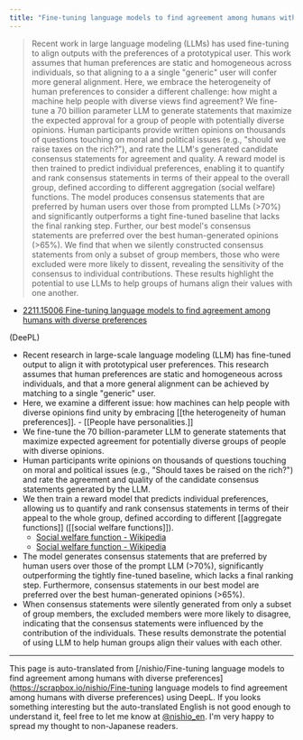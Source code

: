 ```yaml
---
title: "Fine-tuning language models to find agreement among humans with diverse preferences"
---
```


> Recent work in large language modeling (LLMs) has used fine-tuning to align outputs with the preferences of a prototypical user. This work assumes that human preferences are static and homogeneous across individuals, so that aligning to a a single "generic" user will confer more general alignment. Here, we embrace the heterogeneity of human preferences to consider a different challenge: how might a machine help people with diverse views find agreement? We fine-tune a 70 billion parameter LLM to generate statements that maximize the expected approval for a group of people with potentially diverse opinions. Human participants provide written opinions on thousands of questions touching on moral and political issues (e.g., "should we raise taxes on the rich?"), and rate the LLM's generated candidate consensus statements for agreement and quality. A reward model is then trained to predict individual preferences, enabling it to quantify and rank consensus statements in terms of their appeal to the overall group, defined according to different aggregation (social welfare) functions. The model produces consensus statements that are preferred by human users over those from prompted LLMs (>70%) and significantly outperforms a tight fine-tuned baseline that lacks the final ranking step. Further, our best model's consensus statements are preferred over the best human-generated opinions (>65%). We find that when we silently constructed consensus statements from only a subset of group members, those who were excluded were more likely to dissent, revealing the sensitivity of the consensus to individual contributions. These results highlight the potential to use LLMs to help groups of humans align their values with one another.
- [2211.15006 Fine-tuning language models to find agreement among humans with diverse preferences](https://arxiv.org/abs/2211.15006)

(DeePL)
- Recent research in large-scale language modeling (LLM) has fine-tuned output to align it with prototypical user preferences. This research assumes that human preferences are static and homogeneous across individuals, and that a more general alignment can be achieved by matching to a single "generic" user.
- Here, we examine a different issue: how machines can help people with diverse opinions find unity by embracing [[the heterogeneity of human preferences]].
        - [[People have personalities.]]
- We fine-tune the 70 billion-parameter LLM to generate statements that maximize expected agreement for potentially diverse groups of people with diverse opinions.
- Human participants write opinions on thousands of questions touching on moral and political issues (e.g., "Should taxes be raised on the rich?") and rate the agreement and quality of the candidate consensus statements generated by the LLM.
- We then train a reward model that predicts individual preferences, allowing us to quantify and rank consensus statements in terms of their appeal to the whole group, defined according to different [[aggregate functions]] ([[social welfare functions]]).
    - [Social welfare function - Wikipedia](https://en.wikipedia.org/wiki/Social_welfare_function)
    - [Social welfare function - Wikipedia](https://ja.wikipedia.org/wiki/社会的厚生関数)
- The model generates consensus statements that are preferred by human users over those of the prompt LLM (>70%), significantly outperforming the tightly fine-tuned baseline, which lacks a final ranking step. Furthermore, consensus statements in our best model are preferred over the best human-generated opinions (>65%).
- When consensus statements were silently generated from only a subset of group members, the excluded members were more likely to disagree, indicating that the consensus statements were influenced by the contribution of the individuals. These results demonstrate the potential of using LLM to help human groups align their values with each other.

---
This page is auto-translated from [/nishio/Fine-tuning language models to find agreement among humans with diverse preferences](https://scrapbox.io/nishio/Fine-tuning language models to find agreement among humans with diverse preferences) using DeepL. If you looks something interesting but the auto-translated English is not good enough to understand it, feel free to let me know at [@nishio_en](https://twitter.com/nishio_en). I'm very happy to spread my thought to non-Japanese readers.